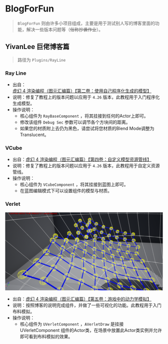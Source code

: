 # BlogForFun

> `BlogForFun` 则由许多小项目组成，主要是用于测试别人写的博客里面的功能，解决一些版本问题等（~~俗称抄袭作业~~）。

## YivanLee 巨佬博客篇

>  路径为 `Plugins/RayLine`

### Ray Line

* 出自：[虚幻 4 渲染编程（图元汇编篇）【第二卷：使用自己程序化生成的模型】](https://zhuanlan.zhihu.com/p/38462130)
* 说明：修复了教程上的版本问题以应用于 `4.26` 版本，此教程用于入门程序化生成模型。
* 操作说明：
  * 核心组件为 `RayBaseComponent` ，将其挂接到任何的Actor上即可。
  * 修改该组件 `Debug Sec` 参数可以调节各个方块间的距离。
  * 如果您的材质附上去仍为黑色，请尝试将您材质的Blend Mode调整为Translucent。

### VCube

* 出自：[虚幻 4 渲染编程（图元汇编篇）【第四卷：自定义模型资源管线】](https://zhuanlan.zhihu.com/p/39452117)
* 说明：修复了教程上的版本问题以应用于 `4.26` 版本，此教程用于自定义资源管线。
* 操作说明：
  * 核心组件为 `VCubeComponent` ，将其挂接到蓝图上即可。
  * 在蓝图编辑模式下可以设置组件的模型与材质。

### Verlet

![VerletComp](https://raw.githubusercontent.com/moodyliu/unreal_tff/main/Doc/Pics/VerletComp.png)

* 出自：[虚幻 4 渲染编程（图元汇编篇）【第五卷：游戏中的动力学模拟】](https://zhuanlan.zhihu.com/p/39703910)
* 说明：按照博客的说明完成组件，并做了一些可视化的功能。此教程用于入门布料模拟。
* 操作说明：
  * 核心组件为 `UVerletComponent` ，`AVerletDraw` 是挂接 UVerletComponent 组件的Actor类，在场景中放置此Actor类实例并允许即可看到布料模拟的效果。